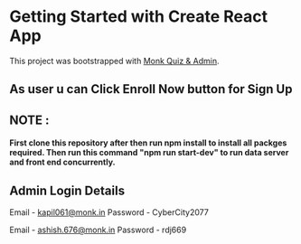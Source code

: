 # Getting Started with Create React App

This project was bootstrapped with [Monk Quiz & Admin](https://yk5ms.csb.app/).

## As user u can Click Enroll Now button for Sign Up
## NOTE : 
#### First clone this repository after then run npm install to install all packges required. Then run this command "npm run start-dev" to run data server and front end concurrently.


## Admin Login Details
Email - kapil061@monk.in
Password - CyberCity2077

Email - ashish.676@monk.in
Password - rdj669
